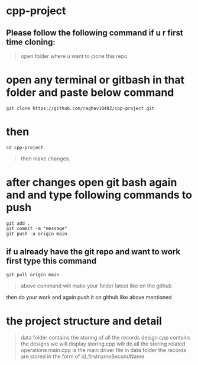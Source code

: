 # cpp-project


## Please follow the following command if u r first time cloning:

> open folder where u want to clone this repo
# open any terminal or gitbash in that folder and paste below command
    git clone https://github.com/raghav18482/cpp-project.git

# then
    cd cpp-project
> then make changes.
# after changes open git bash again and and type following commands to push 
    git add .
    git commit -m "message"
    git push -u origin main


## if u already have the git repo and want to work first type this command
    git pull origin main
> above command will make your folder latest like on the github

then do your work and again push it on github like above mentioned


# the project structure and detail
> data folder contains the storing of all the records
> design.cpp contains the designs we will display
> storing.cpp will do all the storing related operations
> main.cpp is the main driver file
> in data folder the records are stored in the form of id_firstnameSecondName
